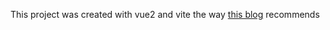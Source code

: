 This project was created with vue2 and vite the way [this blog](https://www.mathew-paul.nz/posts/how-to-use-vue2-with-vite/)
recommends

